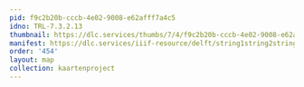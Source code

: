 ```yaml
---
pid: f9c2b20b-cccb-4e02-9008-e62afff7a4c5
idno: TRL-7.3.2.13
thumbnail: https://dlc.services/thumbs/7/4/f9c2b20b-cccb-4e02-9008-e62afff7a4c5/full/400,339/0/default.jpg
manifest: https://dlc.services/iiif-resource/delft/string1string2string3/kaartenproject-2007/TRL-7.3.2.13
order: '454'
layout: map
collection: kaartenproject
---
```

